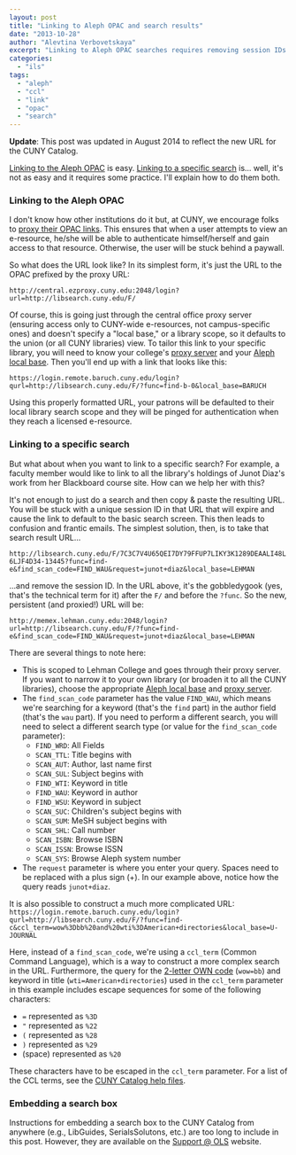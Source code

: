 ```yaml
---
layout: post
title: "Linking to Aleph OPAC and search results"
date: "2013-10-28"
author: "Alevtina Verbovetskaya"
excerpt: "Linking to Aleph OPAC searches requires removing session IDs from URLs and using specific parameters like find_scan_code—here's how to create persistent, proxied links."
categories: 
  - "ils"
tags: 
  - "aleph"
  - "ccl"
  - "link"
  - "opac"
  - "search"
---
```


**Update**: This post was updated in August 2014 to reflect the new URL for the CUNY Catalog.

[Linking to the Aleph OPAC](#linking-to-the-aleph-opac) is easy. [Linking to a specific search](#linking-to-a-specific-search) is... well, it's not as easy and it requires some practice. I'll explain how to do them both.

### Linking to the Aleph OPAC

I don't know how other institutions do it but, at CUNY, we encourage folks to [proxy their OPAC links](http://www.oclc.org/support/services/ezproxy/documentation/example/opac.en.html). This ensures that when a user attempts to view an e-resource, he/she will be able to authenticate himself/herself and gain access to that resource. Otherwise, the user will be stuck behind a paywall.

So what does the URL look like? In its simplest form, it's just the URL to the OPAC prefixed by the proxy URL:

`http://central.ezproxy.cuny.edu:2048/login?url=http://libsearch.cuny.edu/F/`

Of course, this is going just through the central office proxy server (ensuring access only to CUNY-wide e-resources, not campus-specific ones) and doesn't specify a "local base," or a library scope, so it defaults to the union (or all CUNY libraries) view. To tailor this link to your specific library, you will need to know your college's [proxy server](http://support.cunylibraries.org/libraries/proxy-servers) and your [Aleph local base](http://support.cunylibraries.org/libraries/local-base-values). Then you'll end up with a link that looks like this:

`https://login.remote.baruch.cuny.edu/login?qurl=http://libsearch.cuny.edu/F/?func=find-b-0&local_base=BARUCH`

Using this properly formatted URL, your patrons will be defaulted to their local library search scope and they will be pinged for authentication when they reach a licensed e-resource.

### Linking to a specific search

But what about when you want to link to a specific search? For example, a faculty member would like to link to all the library's holdings of Junot Diaz's work from her Blackboard course site. How can we help her with this?

It's not enough to just do a search and then copy & paste the resulting URL. You will be stuck with a unique session ID in that URL that will expire and cause the link to default to the basic search screen. This then leads to confusion and frantic emails. The simplest solution, then, is to take that search result URL...

`http://libsearch.cuny.edu/F/7C3C7V4U65QEI7DY79FFUP7LIKY3K1289DEAALI48L6LJF4D34-13445?func=find-e&find_scan_code=FIND_WAU&request=junot+diaz&local_base=LEHMAN`

...and remove the session ID. In the URL above, it's the gobbledygook (yes, that's the technical term for it) after the `F/` and before the `?func`. So the new, persistent (and proxied!) URL will be:

`http://memex.lehman.cuny.edu:2048/login?url=http://libsearch.cuny.edu/F/?func=find-e&find_scan_code=FIND_WAU&request=junot+diaz&local_base=LEHMAN`

There are several things to note here:

- This is scoped to Lehman College and goes through their proxy server. If you want to narrow it to your own library (or broaden it to all the CUNY libraries), choose the appropriate [Aleph local base](http://support.cunylibraries.org/libraries/local-base-values) and [proxy server](http://support.cunylibraries.org/libraries/proxy-servers).
- The `find_scan_code` parameter has the value `FIND_WAU`, which means we're searching for a keyword (that's the `find` part) in the author field (that's the `wau` part). If you need to perform a different search, you will need to select a different search type (or value for the `find_scan_code` parameter):
    - `FIND_WRD`: All Fields
    - `SCAN_TTL`: Title begins with
    - `SCAN_AUT`: Author, last name first
    - `SCAN_SUL`: Subject begins with
    - `FIND_WTI`: Keyword in title
    - `FIND_WAU`: Keyword in author
    - `FIND_WSU`: Keyword in subject
    - `SCAN_SUC`: Children's subject begins with
    - `SCAN_SUM`: MeSH subject begins with
    - `SCAN_SHL`: Call number
    - `SCAN_ISBN`: Browse ISBN
    - `SCAN_ISSN`: Browse ISSN
    - `SCAN_SYS`: Browse Aleph system number
- The `request` parameter is where you enter your query. Spaces need to be replaced with a plus sign (+). In our example above, notice how the query reads `junot+diaz`.

It is also possible to construct a much more complicated URL: `https://login.remote.baruch.cuny.edu/login?qurl=http://libsearch.cuny.edu/F/?func=find-c&ccl_term=wow%3Dbb%20and%20wti%3DAmerican+directories&local_base=U-JOURNAL`

Here, instead of a `find_scan_code`, we're using a `ccl_term` (Common Command Language), which is a way to construct a more complex search in the URL. Furthermore, the query for the [2-letter OWN code](http://support.cunylibraries.org/libraries/own-codes) (`wow=bb`) and keyword in title (`wti=American+directories`) used in the `ccl_term` parameter in this example includes escape sequences for some of the following characters:

- `=` represented as `%3D`
- `"` represented as `%22`
- `(` represented as `%28`
- `)` represented as `%29`
- (space) represented as `%20`

These characters have to be escaped in the `ccl_term` parameter. For a list of the CCL terms, see the [CUNY Catalog help files](http://libsearch.cuny.edu/F/?func=file&file_name=help-1#ccl).

### Embedding a search box

Instructions for embedding a search box to the CUNY Catalog from anywhere (e.g., LibGuides, SerialsSolutons, etc.) are too long to include in this post. However, they are available on the [Support @ OLS](http://support.cunylibraries.org/systems/aleph/web-opac/search-box) website.
